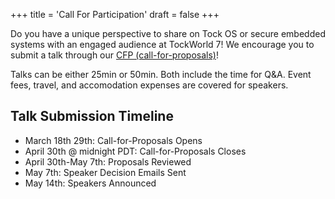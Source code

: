 +++
title = 'Call For Participation'
draft = false
+++


Do you have a unique perspective to share on Tock OS or secure
embedded systems with an engaged audience at TockWorld 7! We encourage
you to submit a talk through our [CFP (call-for-proposals)](https://cryptpad.fr/form/#/2/form/view/2Yd8XMCqbDPAWp5McFXidIGph45pny-Wa6weUNKgj6o/)!

Talks can be either 25min or 50min. Both include the time for Q&A. Event fees, travel, and accomodation expenses are covered for speakers.

## Talk Submission Timeline

* March 18th 29th: Call-for-Proposals Opens
* April 30th @ midnight PDT: Call-for-Proposals Closes
* April 30th-May 7th: Proposals Reviewed
* May 7th: Speaker Decision Emails Sent
* May 14th: Speakers Announced
